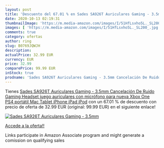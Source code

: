 ```yaml
---
layout: post
title: 'Descuento del 67.01 % en Sades SA926T Auriculares Gaming - 3.5mm '
date: 2020-10-13 02:19:31
thumbnailImage: 'https://m.media-amazon.com/images/I/51HfLsxho5L._SL200_.jpg'
images: [ 'https://m.media-amazon.com/images/I/51HfLsxho5L._SL200_.jpg' ]
comments: true
category: ofertas
author: ring
slug: B0769JQWJH
description:
actualPrice: 32.99 EUR
currency: EUR
price: 32.99
comparePrice: 99.99 EUR
inStock: true
prodname: 'Sades SA926T Auriculares Gaming - 3.5mm Cancelación De Ruido Gaming Headset  juego auriculares con micrófono para nueva Xbox One PS4 portátil Mac Tablet iPhone iPad iPod'
---
```


Tienes [Sades SA926T Auriculares Gaming - 3.5mm Cancelación De Ruido Gaming Headset  juego auriculares con micrófono para nueva Xbox One PS4 portátil Mac Tablet iPhone iPad iPod](https://www.amazon.es/dp/B0769JQWJH/?tag=tolees-21) con un 67.01 % de descuento con precio de oferta de 32.99 EUR (original: 99.99 EUR) en el siguiente enlace!

[![Sades SA926T Auriculares Gaming - 3.5mm ](https://m.media-amazon.com/images/I/51HfLsxho5L._SL200_.jpg)](https://www.amazon.es/dp/B0769JQWJH/?tag=tolees-21)

[Accede a la oferta!!](https://www.amazon.es/dp/B0769JQWJH/?tag=tolees-21)

Links participate in Amazon Associate program and might generate a comission on qualifying sales



